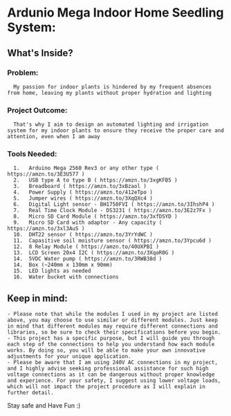 # Ardunio Mega Indoor Home Seedling System: 

## What's Inside?
### Problem: 
      My passion for indoor plants is hindered by my frequent absences from home, leaving my plants without proper hydration and lighting
### Project Outcome: 
      That's why I aim to design an automated lighting and irrigation system for my indoor plants to ensure they receive the proper care and attention, even when I am away
### Tools Needed:
      1.   Arduino Mega 2560 Rev3 or any other type ( https://amzn.to/3E3U577 )
      2.   USB type A to type B ( https://amzn.to/3xgKFB5 )
      3.   Breadboard ( https://amzn.to/3xBzaol )
      4.   Power Supply ( https://amzn.to/412eTpo )
      5.   Jumper wires ( https://amzn.to/3XqQXc4 )
      6.   Digital Light sensor - BH1750FVI ( https://amzn.to/3IhshP4 )
      7.   Real Time Clock Module - DS3231 ( https://amzn.to/3E2z7Fx )
      8.   Micro SD Card Module ( https://amzn.to/3xfDSYD )
      9.   Micro SD Card with adaptor - Any capacity ( https://amzn.to/3xl3AuS )
      10.  DHT22 sensor ( https://amzn.to/3YrYdWC )
      11.  Capasitive soil moisture sensor ( https://amzn.to/3Ypcu6d )
      12.  8 Relay Module ( https://amzn.to/40UXPBI )
      13.  LCD Screen 20x4 I2C ( https://amzn.to/3XqoR0G )
      14.  5VDC Water pump ( https://amzn.to/3RWB38d )
      14.  Box (~240mm x 130mm x 90mm)
      15.  LED lights as needed
      16.  Water bucket with connections

## Keep in mind: 
    - Please note that while the modules I used in my project are listed above, you may choose to use similar or different modules. Just keep in mind that different modules may require different connections and libraries, so be sure to check their specifications before you begin.
    - This project has a specific purpose, but I will guide you through each step of the connections to help you understand how each module works. By doing so, you will be able to make your own innovative adjustments for your unique application.
    - Please be aware that I am using 240V AC connections in my project, and I highly advise seeking professional assistance for such high voltage connections as it can be dangerous without proper knowledge and experience. For your safety, I suggest using lower voltage loads, which will not impact the project procedure as I will explain in further detail.

Stay safe and Have Fun :)
